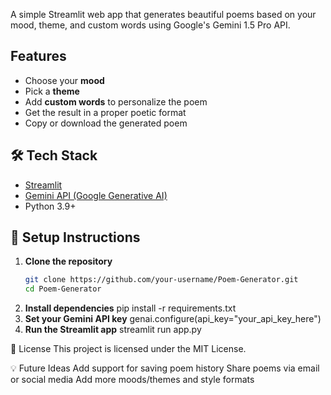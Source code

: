 

A simple Streamlit web app that generates beautiful poems based on your mood, theme, and custom words using Google's Gemini 1.5 Pro API.

##  Features
- Choose your **mood** 
- Pick a **theme** 
- Add **custom words** to personalize the poem
- Get the result in a proper poetic format
- Copy or download the generated poem

## 🛠 Tech Stack
- [Streamlit](https://streamlit.io/)
- [Gemini API (Google Generative AI)](https://ai.google.dev/)
- Python 3.9+

## 🚀 Setup Instructions

1. **Clone the repository**  
   ```bash
   git clone https://github.com/your-username/Poem-Generator.git
   cd Poem-Generator
2. **Install dependencies**
   pip install -r requirements.txt
3. **Set your Gemini API key**
   genai.configure(api_key="your_api_key_here")
4. **Run the Streamlit app**
   streamlit run app.py
   
📝 License
This project is licensed under the MIT License.

💡 Future Ideas
Add support for saving poem history
Share poems via email or social media
Add more moods/themes and style formats
